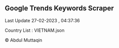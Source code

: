 

## Google Trends Keywords Scraper 
 
Last Update 27-02-2023 , 04:37:36

Country List :
VIETNAM.json



© Abdul Muttaqin 
